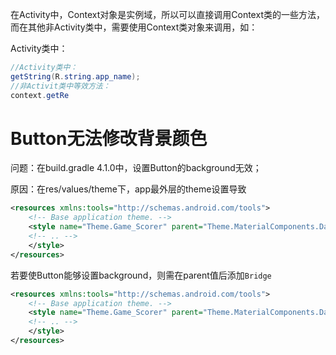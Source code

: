 在Activity中，Context对象是实例域，所以可以直接调用Context类的一些方法，而在其他非Activity类中，需要使用Context类对象来调用，如：

Activity类中：

```java
//Activity类中：
getString(R.string.app_name);
//非Activit类中等效方法：
context.getRe
```

# Button无法修改背景颜色

问题：在build.gradle 4.1.0中，设置Button的background无效；

原因：在res/values/theme下，app最外层的theme设置导致

```xml
<resources xmlns:tools="http://schemas.android.com/tools">
    <!-- Base application theme. -->
    <style name="Theme.Game_Scorer" parent="Theme.MaterialComponents.DayNight.DarkActionBar">
    <!-- .. -->    
    </style>
</resources>
```

若要使Button能够设置background，则需在parent值后添加`Bridge`

```xml
<resources xmlns:tools="http://schemas.android.com/tools">
    <!-- Base application theme. -->
    <style name="Theme.Game_Scorer" parent="Theme.MaterialComponents.DayNight.DarkActionBar.Bridge">
    <!-- .. -->    
    </style>
</resources>
```

